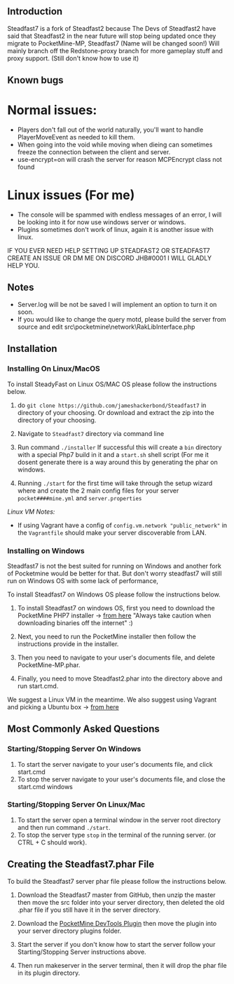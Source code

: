 ## Introduction


Steadfast7 is a fork of Steadfast2 because The Devs of Steadfast2 have said that Steadfast2 in the near future will stop being updated once they migrate to PocketMine-MP, Steadfast7 (Name will be changed soon!) Will mainly branch off the Redstone-proxy branch for more gameplay stuff and proxy support. (Still don't know how to use it)

## Known bugs

# Normal issues:
- Players don't fall out of the world naturally, you'll want to handle PlayerMoveEvent as needed to kill them.
- When going into the void while moving when dieing can sometimes freeze the connection between the client and server.
- use-encrypt=on will crash the server for reason MCPEncrypt class not found

# Linux issues (For me)
- The console will be spammed with endless messages of an error, I will be looking into it for now use windows server or windows.
- Plugins sometimes don't work of linux, again it is another issue with linux.

IF YOU EVER NEED HELP SETTING UP STEADFAST2 OR STEADFAST7 CREATE AN ISSUE OR DM ME ON DISCORD JHB#0001 I WILL GLADLY HELP YOU.

## Notes
- Server.log will be not be saved I will implement an option to turn it on soon.
- If you would like to change the query motd, please build the server from source and edit src\pocketmine\network\RakLibInterface.php

## Installation

### Installing On Linux/MacOS

To install SteadyFast on Linux OS/MAC OS please follow the instructions below.

1)  do `git clone https://github.com/jameshackerbond/Steadfast7` in directory of your choosing. Or download and extract the zip into the directory of your choosing. 

2) Navigate to `Steadfast7` directory via command line

3) Run command `./installer` If successful this will create a `bin` directory with a special Php7 build in it and a `start.sh` shell script (For me it dosent generate there is a way around this by generating the phar on windows.
    
4) Running `./start` for the first time will take through the setup wizard where and create the 2 main config files for your server `pocket####mine.yml` and `server.properties`    

  *Linux VM Notes:* 
        
   - If using Vagrant have a config of `config.vm.network "public_network"` in the `Vagrantfile` should make your server discoverable from LAN. 

### Installing on Windows

Steadfast7 is not the best suited for running on Windows and another fork of Pocketmine would be better for that. But don't worry steadfast7 will still run on Windows OS with some lack of performance,

To install Steadfast7 on Windows OS please follow the instructions below.

1) To install Steadfast7 on windows OS, first you need to download the PocketMine PHP7 installer -> [from here](https://github.com/NotPocketMine/Windows-PocketMine-MP/) "Always take caution when downloading binaries off the internet" :)

2) Next, you need to run the PocketMine installer then follow the instructions provide in the installer. 

3) Then you need to navigate to your user's documents file, and delete PocketMine-MP.phar.

4) Finally, you need to move Steadfast2.phar into the directory above and run start.cmd.

We suggest a Linux VM in the meantime.  We also suggest using Vagrant and picking a Ubuntu box -> [from here](https://atlas.hashicorp.com/boxes/search?utf8=%E2%9C%93&sort=&provider=&q=ubuntu)
   
## Most Commonly Asked Questions

### Starting/Stopping Server On Windows

1) To start the server navigate to your user's documents file, and click start.cmd
2) To stop the server navigate to your user's documents file, and close the start.cmd windows

### Starting/Stopping Server On Linux/Mac

 1) To start the server open a terminal window in the server root directory and then run command `./start`.
 2) To stop the server type `stop` in the terminal of the running server. (or CTRL + C should work).  
 
## Creating the Steadfast7.phar File

To build the Steadfast7 server phar file please follow the instructions below.

1) Download the Steadfast7 master from GitHub, then unzip the master then move the src folder into your server directory, then deleted the old .phar file if you still have it in the server directory. 

2) Download the [PocketMine DevTools Plugin](https://poggit.pmmp.io/p/DevTools/1.12.1) then move the plugin into your server directory plugins folder.

3) Start the server if you don't know how to start the server follow your Starting/Stopping Server instructions above.

4) Then run makeserver in the server terminal, then it will drop the phar file in its plugin directory.
